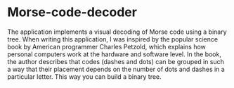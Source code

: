 # Morse-code-decoder
The application implements a visual decoding of Morse code using a binary tree.
When writing this application, I was inspired by the popular science book by American programmer Charles Petzold, 
which explains how personal computers work at the hardware and software level.
In the book, the author describes that codes (dashes and dots) can be grouped in such a way 
that their placement depends on the number of dots and dashes in a particular letter.
This way you can build a binary tree.
